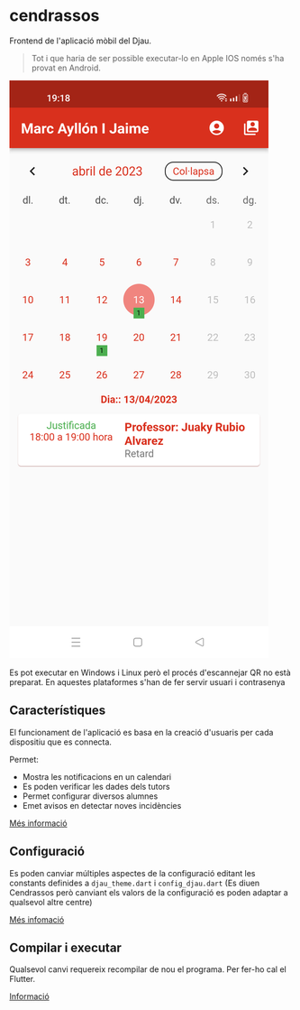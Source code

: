 # cendrassos

Frontend de l'aplicació mòbil del Djau.

> Tot i que haria de ser possible executar-lo en Apple IOS només s'ha provat en Android. 

![androidBase](documentacio/imatges/notificacions.png)

Es pot executar en Windows i Linux però el procés d'escannejar QR no està
preparat. En aquestes plataformes s'han de fer servir usuari i contrasenya

## Característiques

El funcionament de l'aplicació es basa en la creació d'usuaris per cada
dispositiu que es connecta.

Permet:

- Mostra les notificacions en un calendari
- Es poden verificar les dades dels tutors
- Permet configurar diversos alumnes
- Emet avisos en detectar noves incidències

[Més informació](documentacio/tutorial.md)

## Configuració

Es poden canviar múltiples aspectes de la configuració editant les constants definides a `djau_theme.dart` i `config_djau.dart` (Es diuen Cendrassos però canviant els valors de la configuració es poden adaptar a qualsevol altre centre)

[Més infomació](documentacio/configuracio.md)

## Compilar i executar

Qualsevol canvi requereix recompilar de nou el programa. Per fer-ho cal el Flutter.

[Informació](documentacio/desenvolupament.md)
